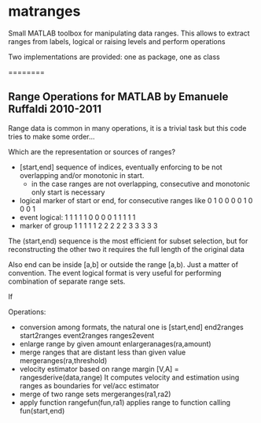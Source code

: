 matranges
=========

Small MATLAB toolbox for manipulating data ranges. This allows to extract ranges from labels, logical or raising levels and perform operations

Two implementations are provided: one as package, one as class

========


Range Operations for MATLAB
by Emanuele Ruffaldi 2010-2011
------------------------------

Range data is common in many operations, it is a trivial task but this code tries to make some order...

Which are the representation or sources of ranges?

- [start,end] sequence of indices, eventually enforcing to be not overlapping and/or monotonic in start. 
	- in the case ranges are not overlapping, consecutive and monotonic only start is necessary
- logical marker of start or end, for consecutive ranges like 0 1 0 0 0 0 1 0 0 0 1 
- event logical: 1 1 1 1 1 0 0 0 0 1 1 1 1 1
- marker of group 1 1 1 1 1 2 2 2 2 2 3 3 3 3 3

The (start,end) sequence is the most efficient for subset selection, but for reconstructing the other two it requires the full length of the original data

Also end can be inside [a,b] or outside the range [a,b). Just a matter of convention. The event logical format is very useful for performing combination of separate range sets.

If 

Operations:

- conversion among formats, the natural one is [start,end]
	end2ranges
	start2ranges
	event2ranges
	ranges2event	
- enlarge range by given amount
	enlargeranages(ra,amount)
- merge ranges that are distant less than given value
	mergeranges(ra,threshold)
- velocity estimator based on range margin
	[V,A] = rangesderive(data,range)
		It computes velocity and estimation using ranges as boundaries for vel/acc estimator
- merge of two range sets
	mergeranges(ra1,ra2)
- apply function
	rangefun(fun,ra1)
		applies range to function calling fun(start,end) 

